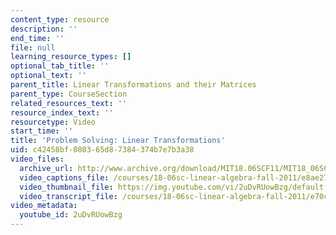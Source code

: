 ```yaml
---
content_type: resource
description: ''
end_time: ''
file: null
learning_resource_types: []
optional_tab_title: ''
optional_text: ''
parent_title: Linear Transformations and their Matrices
parent_type: CourseSection
related_resources_text: ''
resource_index_text: ''
resourcetype: Video
start_time: ''
title: 'Problem Solving: Linear Transformations'
uid: c42458bf-0803-65d8-7384-374b7e7b3a38
video_files:
  archive_url: http://www.archive.org/download/MIT18.06SCF11/MIT18_06SC_110714_N2_300k.mp4
  video_captions_file: /courses/18-06sc-linear-algebra-fall-2011/e8ae27f71be554e3ab8050465f4f7ac9_2uDvRUowBzg.vtt
  video_thumbnail_file: https://img.youtube.com/vi/2uDvRUowBzg/default.jpg
  video_transcript_file: /courses/18-06sc-linear-algebra-fall-2011/e70c3934dc6123a02195e95efe70cffa_2uDvRUowBzg.pdf
video_metadata:
  youtube_id: 2uDvRUowBzg
---
```

